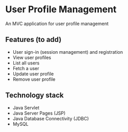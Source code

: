 # User Profile Management
An MVC application for user profile management

## Features (to add)
* User sign-in (session management) and registration
* View user profiles
* List all users
* Fetch a user
* Update user profile
* Remove user profile

## Technology stack
* Java Servlet
* Java Server Pages (JSP)
* Java Database Connectivity (JDBC)
* MySQL
